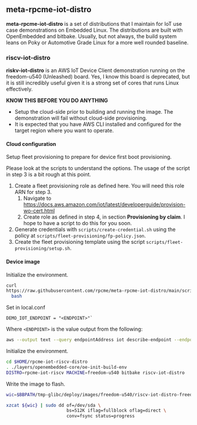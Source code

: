 ## meta-rpcme-iot-distro

**meta-rpcme-iot-distro** is a set of distributions that I maintain
for IoT use case demonstrations on Embedded Linux. The distributions
are built with OpenEmbedded and bitbake. Usually, but not always, the
build system leans on Poky or Automotive Grade Linux for a more well
rounded baseline.

### riscv-iot-distro

**riskv-iot-distro** is an AWS IoT Device Client demonstration running
on the freedom-u540 (Unleashed) board.  Yes, I know this board is
deprecated, but it is still incredibly useful given it is a strong set
of cores that runs Linux effectively.

**KNOW THIS BEFORE YOU DO ANYTHING**

- Setup the cloud-side prior to building and running the image. The
demonstration will fail without cloud-side provisioning.
- It is expected that you have AWS CLI installed and configured for
  the target region where you want to operate.

#### Cloud configuration

Setup fleet provisioning to prepare for device first boot provisioning.

Please look at the scripts to understand the options.  The usage of
the script in step 3 is a bit rough at this point.

1. Create a fleet provisioning role as defined here. You will need
   this role ARN for step 3.
   1. Navigate to
      https://docs.aws.amazon.com/iot/latest/developerguide/provision-wo-cert.html
   2. Create role as defined in step 4, in section **Provisioning by
      claim**.  I hope to have a script to do this for you soon.
2. Generate credentials with `scripts/create-credential.sh` using the
   policy at `scripts/fleet-provisioning/fp-policy.json`.
3. Create the fleet provisioning template using the script
   `scripts/fleet-provisioning/setup.sh`.

#### Device image


Initialize the environment.

```bash
curl
https://raw.githubusercontent.com/rpcme/meta-rpcme-iot-distro/main/scripts/env/rpcme-iot-riscv.sh | \
  bash
```

Set in local.conf

```text
DEMO_IOT_ENDPOINT = "<ENDPOINT>"`
```

Where `<ENDPOINT>` is the value output from the following:


```bash
aws --output text --query endpointAddress iot describe-endpoint --endpoint-type iot:data-ats
```

Initialize the environment.

```bash
cd $HOME/rpcme-iot-riscv-distro
. ./layers/openembedded-core/oe-init-build-env
DISTRO=rpcme-iot-riscv MACHINE=freedom-u540 bitbake riscv-iot-distro
```

Write the image to flash.

```bash
wic=$BBPATH/tmp-glibc/deploy/images/freedom-u540/riscv-iot-distro-freedom-u540.wic.xz

xzcat ${wic} | sudo dd of=/dev/sda \
                       bs=512K iflag=fullblock oflag=direct \
                       conv=fsync status=progress
```
